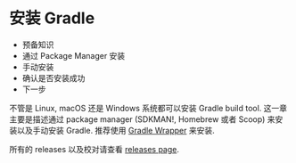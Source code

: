 # 安装 Gradle

* 预备知识
* 通过 Package Manager 安装
* 手动安装
* 确认是否安装成功
* 下一步

不管是 Linux, macOS 还是 Windows 系统都可以安装 Gradle build tool. 这一章主要是描述通过 package manager \(SDKMAN!, Homebrew 或者 Scoop\) 来安装以及手动安装 Gradle. 推荐使用 [Gradle Wrapper](https://docs.gradle.org/current/userguide/gradle_wrapper.html#sec:upgrading_wrapper) 来安装.

所有的 releases 以及校对请查看 [releases page](https://gradle.org/releases).

